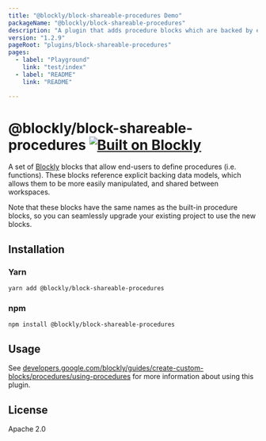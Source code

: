 ```yaml
---
title: "@blockly/block-shareable-procedures Demo"
packageName: "@blockly/block-shareable-procedures"
description: "A plugin that adds procedure blocks which are backed by explicit data models."
version: "1.2.9"
pageRoot: "plugins/block-shareable-procedures"
pages:
  - label: "Playground"
    link: "test/index"
  - label: "README"
    link: "README"

---
```

# @blockly/block-shareable-procedures [![Built on Blockly](https://tinyurl.com/built-on-blockly)](https://github.com/google/blockly)

A set of [Blockly](https://www.npmjs.com/package/blockly) blocks that allow
end-users to define procedures (i.e. functions). These blocks reference explicit
backing data models, which allows them to be more easily manipulated, and shared
between workspaces.

Note that these blocks have the same names as the built-in procedure blocks, so
you can seamlessly upgrade your existing project to use the new blocks.

## Installation

### Yarn
```
yarn add @blockly/block-shareable-procedures
```

### npm
```
npm install @blockly/block-shareable-procedures
```

## Usage

See [developers.google.com/blockly/guides/create-custom-blocks/procedures/using-procedures](https://developers.google.com/blockly/guides/create-custom-blocks/procedures/using-procedures)
for more information about using this plugin.

## License
Apache 2.0
